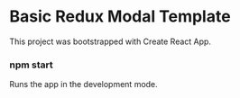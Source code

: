 # Basic Redux Modal Template
This project was bootstrapped with Create React App.

### npm start
Runs the app in the development mode.
